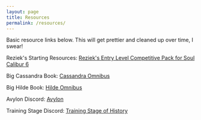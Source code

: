 ```yaml
---
layout: page
title: Resources
permalink: /resources/
---
```


Basic resource links below.
This will get prettier and cleaned up over time, I swear!

Reziek's Starting Resources: [Reziek's Entry Level Competitive Pack for Soul Calibur 6][reziek-guide]

Big Cassandra Book:
[Cassandra Omnibus][cassandra-omnibus]

Big Hilde Book:
[Hilde Omnibus][hilde-omnibus]

Avylon Discord:
[Avylon](https://discord.gg/praYzy6)

Training Stage Discord:
[Training Stage of History](https://t.co/jy9kSyDSbC?amp=1)


[cassandra-omnibus]: https://docs.google.com/spreadsheets/d/1vQY7euuNHAusm9TsTUeYmM0JRruab39AWD4PAJM9dbc/edit?usp=sharing
[hilde-omnibus]: https://docs.google.com/spreadsheets/d/1d7tCtmZsPQ7mr9wlzaUmVoGXd7KYj0NdwRD7YpgcOFM
[reziek-guide]: https://docs.google.com/document/d/17DNz3fXalK9htgaNR3VIsV1Qo3ogipjYhMpZsj4iBns?fbclid=IwAR1hMKy-pgHk7VvI3MoLKqElAnRYh9lUSIu8Ap0z2l5IAjO8kHGsdSjVyeU